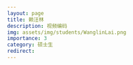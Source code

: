 ```yaml
---
layout: page
title: 赖汪林
description: 视频编码
img: assets/img/students/WanglinLai.png
importance: 3
category: 硕士生
redirect:
---
```


